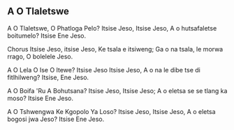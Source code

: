 ## A O Tlaletswe

A O Tlaletswe, O Phatloga Pelo?
Itsise Jeso, Itsise Jeso,
A o hutsafaletse boitumelo?
Itsise Ene Jeso.

Chorus
Itsise Jeso, itsise Jeso,
Ke tsala e itsiweng;
Ga o na tsala, le morwa rrago,
O bolelele Jeso.

A O Lela O Ise O Itewe?
Itsise Jeso Itsise Jeso,
A o na le dibe tse di fitlhilweng?
Itsise, Ene Jeso.

A O Boifa 'Ru A Bohutsana?
Itsise Jeso, Itsise Jeso;
A o eletsa se se tlang ka moso?
Itsise Ene Jeso.

A O Tshwengwa Ke Kgopolo Ya Loso?
Itsise Jeso, Itsise Jeso,
A o eletsa bogosi jwa Jeso?
Itsise Ene Jeso.

